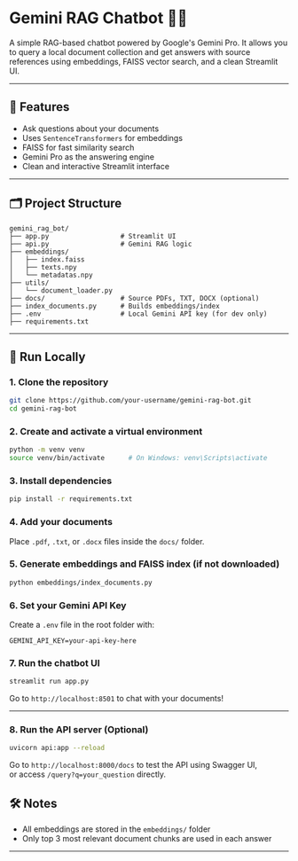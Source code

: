 # Gemini RAG Chatbot 🧠💬

A simple RAG-based chatbot powered by Google's Gemini Pro. It allows you to query a local document collection and get answers with source references using embeddings, FAISS vector search, and a clean Streamlit UI.

---

## 🚀 Features

- Ask questions about your documents
- Uses `SentenceTransformers` for embeddings
- FAISS for fast similarity search
- Gemini Pro as the answering engine
- Clean and interactive Streamlit interface

---

## 🗂 Project Structure

```
gemini_rag_bot/
├── app.py                  # Streamlit UI
├── api.py                  # Gemini RAG logic
├── embeddings/
│   ├── index.faiss
│   ├── texts.npy
│   └── metadatas.npy
├── utils/
│   └── document_loader.py
├── docs/                   # Source PDFs, TXT, DOCX (optional)
├── index_documents.py      # Builds embeddings/index
├── .env                    # Local Gemini API key (for dev only)
├── requirements.txt
```

---

## 🧪 Run Locally

### 1. Clone the repository
```bash
git clone https://github.com/your-username/gemini-rag-bot.git
cd gemini-rag-bot
```

### 2. Create and activate a virtual environment
```bash
python -m venv venv
source venv/bin/activate      # On Windows: venv\Scripts\activate
```

### 3. Install dependencies
```bash
pip install -r requirements.txt
```

### 4. Add your documents
Place `.pdf`, `.txt`, or `.docx` files inside the `docs/` folder.

### 5. Generate embeddings and FAISS index (if not downloaded)
```bash
python embeddings/index_documents.py
```

### 6. Set your Gemini API Key
Create a `.env` file in the root folder with:
```
GEMINI_API_KEY=your-api-key-here
```

### 7. Run the chatbot UI
```bash
streamlit run app.py
```

Go to `http://localhost:8501` to chat with your documents!

---

### 8. Run the API server (Optional)
```bash
uvicorn api:app --reload
```

Go to `http://localhost:8000/docs` to test the API using Swagger UI,  
or access `/query?q=your_question` directly.

## 🛠 Notes

- All embeddings are stored in the `embeddings/` folder
- Only top 3 most relevant document chunks are used in each answer

---